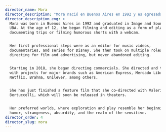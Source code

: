 ```yaml
---
director_name: Mora
director_description: "Mora nació en Buenos Aires en 1992 y es egresada de UBA, Diseño de Imagen y Sonido. A los 12 años comenzó a filmar y editar a modo de juego, documentando viajes, o filmando cortos de humor con una cámara web.\n\nSus primeros pasos laborales fueron como editora, de videoclips, documentales y series para Disney. Luego pasó por múltiples roles en el área de dirección en cine y publicidad, pero nunca dejó la edición.\n\nA partir del 2018 empezó a dirigir publicidad. Dirigió y viajó con proyectos para grandes marcas como American Express, Mercado Libre, Milka, Netflix, Brahma, Unilever, entre otras.\n\nAcaba de terminar un largo metraje en el que codirige con Valeria Bertuccelli\_ que pronto se estrena en cines.\n\nSus mundos preferidos, donde la exploración y el juego se parecen al de sus inicios, son el humor, las extrañezas y lo absurdo, el mundo de lo sensible.\n"
director_description_eng: >
  Mora was born in Buenos Aires in 1992 and graduated in Image and Sound Design,
  UBA. At the age of 12, she began filming and editing as a form of play,
  documenting trips or filming humorous shorts with a webcam.


  Her first professional steps were as an editor for music videos,
  documentaries, and series for Disney. She then took on multiple roles in
  directing for film and advertising, but never abandoned editing.


  Starting in 2018, she began directing commercials. She directed and traveled
  with projects for major brands such as American Express, Mercado Libre, Milka,
  Netflix, Brahma, Unilever, among others.


  She has just finished a feature film that she co-directed with Valeria
  Bertuccelli, which will soon be released in theaters.


  Her preferred worlds, where exploration and play resemble her beginnings, are
  humor, strangeness, absurdity, and the realm of the sensitive.
director_order: 4
director_slug: mora
---
```


